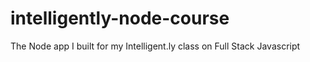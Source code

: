 intelligently-node-course
=========================

The Node app I built for my Intelligent.ly class on Full Stack Javascript